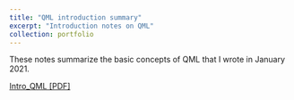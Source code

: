```yaml
---
title: "QML introduction summary"
excerpt: "Introduction notes on QML"
collection: portfolio
---
```


These notes summarize the basic concepts of QML that I wrote in January 2021. 

[Intro_QML [PDF]](http://AroosaIjaz.github.io/files/Intro_qml_website.pdf)
